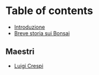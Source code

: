 # Table of contents

* [Introduzione](README.md)
* [Breve storia sui Bonsai](untitled-1.md)

## Maestri

* [Luigi Crespi](maestri/luigi-crespi.md)

